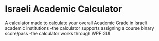 # Israeli Academic Calculator
A calculator made to calculate your overall Academic Grade in Israeli academic institutions
-the calculator supports assigning a course binary score/pass
-the calculator works through WPF GUI
